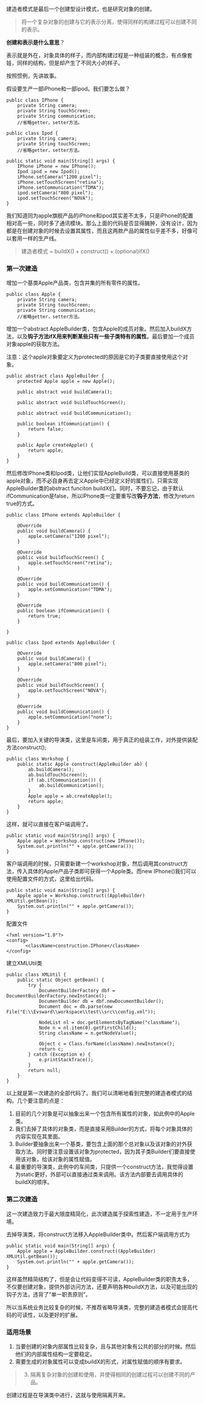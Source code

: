 建造者模式是最后一个创建型设计模式，也是研究对象的创建。
> 将一个复杂对象的创建与它的表示分离，使得同样的构建过程可以创建不同的表示。

**创建和表示是什么意思**？

表示就是外在，对象具体的样子，而内部构建过程是一种组装的概念，有点像套娃，同样的结构，但是却产生了不同大小的样子。

按照惯例，先讲故事。

假设要生产一部iPhone和一部ipod。我们要怎么做？

```
public class IPhone {
    private String camera;
    private String touchScreen;
    private String communication;
    //省略getter，setter方法。
```

```
public class Ipod {
    private String camera;
    private String touchScreen;
    //省略getter，setter方法。
```

```
public static void main(String[] args) {
    IPhone iPhone = new IPhone();
    Ipod ipod = new Ipod();
    iPhone.setCamera("1200 pixel");
    iPhone.setTouchScreen("retina");
    iPhone.setCommunication("TDMA");
    ipod.setCamera("800 pixel");
    ipod.setTouchScreen("NOVA");
}
```
我们知道同为apple旗舰产品的iPhone和ipod其实差不太多，只是iPhone的配置相对高一些，同时多了通讯模块。那么上面的代码是否显得臃肿，没有设计，因为都是在创建对象的时候去设置其属性，而且这两款产品的属性似乎差不多，好像可以套用一样的生产线。

> 建造者模式 = buildX() + construct() + (optional)ifX()

### 第一次建造
增加一个基类Apple产品类，包含并集的所有零件的属性。

```
public class Apple {
    private String camera;
    private String touchScreen;
    private String communication;
    //省略getter，setter方法。
```
增加一个abstract AppleBuilder类，包含Apple的成员对象。然后加入buildX方法，以及**钩子方法ifX用来判断某些只有一些子类特有的属性**。最后要加一个成员对象apple的获取方法。

注意：这个apple对象要定义为protected的原因是它的子类要直接使用这个对象。

```
public abstract class AppleBuilder {
    protected Apple apple = new Apple();

    public abstract void buildCamera();

    public abstract void buildTouchScreen();

    public abstract void buildCommunication();

    public boolean ifCommunication() {
        return false;
    }

    public Apple createApple() {
        return apple;
    }
}
```
然后修改IPhone类和Ipod类，让他们实现AppleBuild类，可以直接使用基类的apple对象，而不必自身再去定义Apple中已经定义好的属性们，只需实现AppleBuilder类的abstract funciton buildX们。同时，不要忘记，由于默认ifCommunication是false，所以IPhone类一定要重写改**钩子方法**，修改为return true的方式。

```
public class IPhone extends AppleBuilder {

    @Override
    public void buildCamera() {
        apple.setCamera("1200 pixel");
    }

    @Override
    public void buildTouchScreen() {
        apple.setTouchScreen("retina");
    }

    @Override
    public void buildCommunication() {
        apple.setCommunication("TDMA");
    }

    @Override
    public boolean ifCommunication() {
        return true;
    }

}
```
```
public class Ipod extends AppleBuilder {

    @Override
    public void buildCamera() {
        apple.setCamera("800 pixel");
    }

    @Override
    public void buildTouchScreen() {
        apple.setTouchScreen("NOVA");
    }

    @Override
    public void buildCommunication() {
        apple.setCommunication("none");
    }
}
```
最后，要加入关键的导演类，这里是车间类，用于真正的组装工作，对外提供装配方法construct();

```
public class Workshop {
    public static Apple construct(AppleBuilder ab) {
        ab.buildCamera();
        ab.buildTouchScreen();
        if (ab.ifCommunication()) {
            ab.buildCommunication();
        }
        Apple apple = ab.createApple();
        return apple;
    }
}
```
这样，就可以直接在客户端调用了。

```
public static void main(String[] args) {
    Apple apple = Workshop.construct(new IPhone());
    System.out.println("" + apple.getCamera());
}
```
客户端调用的时候，只需要新建一个workshop对象，然后调用其construct方法，传入具体的Apple产品子类即可获得一个Apple类。而new IPhone()我们可以使用配置文件的方式，这里给出代码。


```
public static void main(String[] args) {
    Apple apple = Workshop.construct((AppleBuilder) XMLUtil.getBean());
    System.out.println("" + apple.getCamera());
}
```
配置文件

```
<?xml version="1.0"?>
<config>
       <className>construction.IPhone</className>
</config> 
```
建立XMLUtil类

```
public class XMLUtil {
    public static Object getBean() {
        try {
            DocumentBuilderFactory dbf = DocumentBuilderFactory.newInstance();
            DocumentBuilder db = dbf.newDocumentBuilder();
            Document doc = db.parse(new File("E:\\Evsward\\workspace\\test\\src\\config.xml"));

            NodeList nl = doc.getElementsByTagName("className");
            Node n = nl.item(0).getFirstChild();
            String className = n.getNodeValue();

            Object c = Class.forName(className).newInstance();
            return c;
        } catch (Exception e) {
            e.printStackTrace();
        }
        return null;
    }
}

```
以上就是第一次建造的全部代码了。我们可以清晰地看到完整的建造者模式的结构。几个要注意的点是：
1. 目前的几个对象是可以抽象出来一个包含所有属性的对象，如此例中的Apple类。
2. 我们去掉了具体的对象类，而是直接采用Builder的方式，将每个对象具体的内容实现在其里面。
3. Builder要抽象出来一个基类，要包含上面的那个总对象以及该对象的对外获取方法。同时要注意设置该对象为protected，因为其子类Builder们要直接使用该对象，给该对象的属性赋值。
4. 最重要的导演类，此例中的车间类，只提供一个construct方法，我觉得设置为static更好，外部可以直接通过类来调用。该方法内部要去调用具体的buildX的顺序。

### 第二次建造
这一次建造致力于最大限度精简化，此次建造属于探索性建造，不一定用于生产环境。

去掉导演类，将construct方法移入AppleBuilder类中。然后客户端调用方式为

```
public static void main(String[] args) {
    Apple apple = AppleBuilder.construct((AppleBuilder) XMLUtil.getBean());
    System.out.println("" + apple.getCamera());
}
```
这样虽然精简结构了，但是会让代码变得不可读，AppleBuilder类的职责太多，不仅要创建对象，提供外部访问方法，还要声明各种buildX方法，以及可能出现的钩子方法，违背了“单一职责原则”。

所以当系统业务比较复杂的时候，不推荐省略导演类，完整的建造者模式会提高代码的可读性，以及更好的扩展。

### 适用场景
1. 当要创建的对象内部属性比较复杂，且与其他对象有公共的部分的时候。然后他们的内部属性结构一定要稳定。
2. 需要生成的对象属性可以变成buildX的形式，对属性赋值的顺序有要求。
> 3. 隔离复杂对象的创建和使用，并使得相同的创建过程可以创建不同的产品。

创建过程是在导演类中进行，这就与使用隔离开来。
